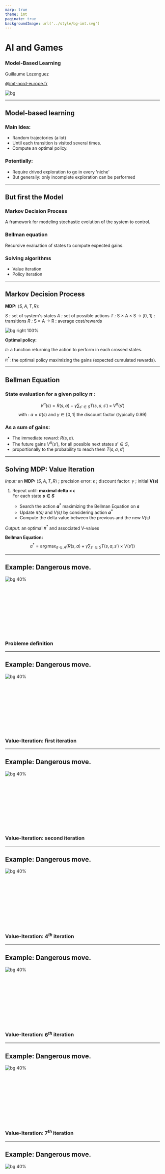 ```yaml
---
marp: true
theme: imt
paginate: true
backgroundImage: url('../style/bg-imt.svg')
---
```


# AI and Games

### Model-Based Learning

Guillaume Lozenguez

[@imt-nord-europe.fr](mailto:guillaume.lozenguez@imt-nord-europe.fr)

![bg](../style/bg-tittle.svg)

---

## Model-based learning

### Main Idea:

- Random trajectories (a lot)
- Until each transition is visited several times.
- Compute an optimal policy.

### Potentially:

- Require drived exploration to go in every 'niche' 
- But generally: only incomplete exploration can be performed

---

## But first the Model

### Markov Decision Process

A framework for modeling stochastic evolution of the system to control.

### Bellman equation

Recursive evaluation of states to compute expected gains.

### Solving algorithms

- Value iteration
- Policy iteration

---

## Markov Decision Process

**MDP:** $\langle S, A, T, R \rangle$:

*S :* set of system's states
*A :* set of possible actions
*T :* S × A × S → [0, 1] : transitions
*R :* S × A → R : average cost/rewards

![bg right 100%](../figs/MDP.svg)

**Optimal policy:**

$\pi$: a function returning the action to perform in each crossed states.

$\pi^*$: the optimal policy maximizing the gains (expected cumulated rewards).


---

## Bellman Equation

### State evaluation for a given policy $\pi$ :

$$V^\pi(s)= R(s, a) + \gamma \sum_{s'\in S} T(s,a,s') \times V^\pi(s')$$
$$\text{with :} \ a=\pi(s) \text{ and } \gamma \in [0, 1] \text{ the discount factor (typically 0.99)}$$

### As a sum of gains:

- The immediate reward: $R(s, a)$.
- The future gains $V^{\pi}(s')$, for all possible next states $s' \in S$,
- proportionally to the probability to reach them $T(s, a, s')$

---

## Solving MDP: Value Iteration

*Input:* an **MDP:** $\langle S, A, T, R \rangle$ ; precision error: *$\epsilon$* ; discount factor: *$\gamma$* ; initial **V(s)**

1. Repeat until: **maximal delta < $\epsilon$** <br /> For each state **$s \in S$**

   - Search the action **$a^*$** maximizing the Bellman Equation on **$s$**
   - Update _$\pi(s)$_ and _$V(s)$_ by considering action **$a^*$** 
   - Compute the delta value between the previous and the new _$V(s)$_

*Output:* an optimal $\pi^*$ and associated V-values

**Bellman Equation:** 
$$a^*= \arg\max_{a \in A}\left( R(s, a) + \gamma \sum_{s'\in S} T(s,a,s') \times V(s') \right)$$

---

## Example: Dangerous move.

![bg 40%](../figs/risky-move-dilema.svg)

<br /><br />
<br /><br />
<br /><br />
<br /><br />
<br />

### Probleme definition

---

## Example: Dangerous move.

![bg 40%](../figs/risky-move-vi1.svg)

<br /><br />
<br /><br />
<br /><br />
<br /><br />
<br />

### Value-Iteration: first iteration

---

## Example: Dangerous move.

![bg 40%](../figs/risky-move-vi2.svg)

<br /><br />
<br /><br />
<br /><br />
<br /><br />
<br />

### Value-Iteration: second iteration


---

## Example: Dangerous move.

![bg 40%](../figs/risky-move-vi4.svg)

<br /><br />
<br /><br />
<br /><br />
<br /><br />
<br />

### Value-Iteration: $4^{th}$ iteration


---

## Example: Dangerous move.

![bg 40%](../figs/risky-move-vi6.svg)

<br /><br />
<br /><br />
<br /><br />
<br /><br />
<br />

### Value-Iteration: $6^{th}$ iteration


---

## Example: Dangerous move.

![bg 40%](../figs/risky-move-vi7.svg)

<br /><br />
<br /><br />
<br /><br />
<br /><br />
<br />

### Value-Iteration: $7^{th}$ iteration


---

## Example: Dangerous move.

![bg 40%](../figs/risky-move-vi8.svg)

<br /><br />
<br /><br />
<br /><br />
<br /><br />
<br />

### Value-Iteration: $8^{th}$ iteration

---

## Solving MDP: Policy Iteration

<br />

*Input:* an **MDP:** $\langle S, A, T, R \rangle$ ; precision error: *$\epsilon$* ; discount factor: *$\gamma$* ; initial **V(s)**

1. Compute **$\pi(s)$** according to **$V(s)$**, for each state **$s \in S$**
1. Repeat until $\pi(s)$ is stable:
   - Update **$V(s)$** with **$\pi(s)$** at **$\epsilon$** error, for each state **$s \in S$** 
   - Update **$\pi(s)$** according to **$V(s)$**, for each state **$s \in S$**

*Output:* an optimal $\pi^*$ and associated V-values

---

## Ok now learn the model...

<br />
<br />
<br />

- Define the state-space (small but covering).
- Define the action-space.
- Explore the system:
   - Compute the average rewards $R(s,a)$.
   - Compute all transition probability $T(s,a,s')$

---

## Learn the transition

<br >
<br >

### The transition function is the core object to learn.

It is a 3-dimension structure of floating point values (probabilities).

$$|S|^2\times|A| \text{ values.}$$

A simple game as **421** with **168** states and **8** actions <br />would requires **225 792** values.

Luky for us, in application, most of the transitions are null (ie. imposible).
